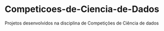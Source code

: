# Competicoes-de-Ciencia-de-Dados

Projetos desenvolvidos na disciplina de Competições de Ciência de dados
